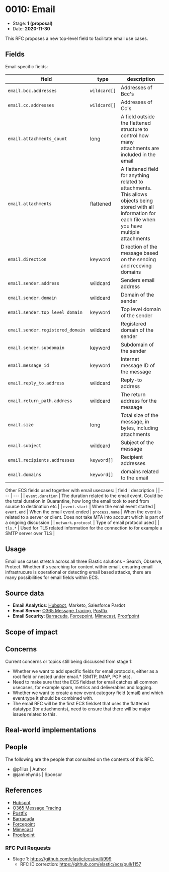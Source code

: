 # 0010: Email
<!-- Leave this ID at 0000. The ECS team will assign a unique, contiguous RFC number upon merging the initial stage of this RFC. -->

- Stage: **1 (proposal)** <!-- Update to reflect target stage. See https://elastic.github.io/ecs/stages.html -->
- Date: **2020-11-30** <!-- The ECS team sets this date at merge time. This is the date of the latest stage advancement. -->

This RFC proposes a new top-level field to facilitate email use cases.

<!--
As you work on your RFC, use the "Stage N" comments to guide you in what you should focus on, for the stage you're targeting.
Feel free to remove these comments as you go along.
-->

<!--
Stage 0: Provide a high level summary of the premise of these changes. Briefly describe the nature, purpose, and impact of the changes. ~2-5 sentences.
-->

## Fields

<!--
Stage 1: Describe at a high level how this change affects fields. Which fieldsets will be impacted? How many fields overall? Are we primarily adding fields, removing fields, or changing existing fields? The goal here is to understand the fundamental technical implications and likely extent of these changes. ~2-5 sentences.
-->

Email specific fields:

| field | type | description |
| --- | --- | --- |
| `email.bcc.addresses` | `wildcard[]` | Addresses of Bcc's |
| `email.cc.addresses` | `wildcard[]` | Addresses of Cc's |
| `email.attachments_count` | long | A field outside the flattened structure to control how many attachments are included in the email |
| `email.attachments` | flattened | A flattened field for anything related to attachments. This allows objects being stored with all information for each file when you have multiple attachments |
| `email.direction` | keyword | Direction of the message based on the sending and receving domains |
| `email.sender.address` | wildcard | Senders email address |
| `email.sender.domain` | wildcard | Domain of the sender |
| `email.sender.top_level_domain` | keyword | Top level domain of the sender |
| `email.sender.registered_domain` | wildcard | Registered domain of the sender |
| `email.sender.subdomain` | keyword | Subdomain of the sender |
| `email.message_id` | keyword | Internet message ID of the message |
| `email.reply_to.address` | wildcard | Reply-to address |
| `email.return_path.address` | wildcard | The return address for the message |
| `email.size` | long | Total size of the message, in bytes, including attachments |
| `email.subject` | wildcard | Subject of the message |
| `email.recipients.addresses` | `keyword[]` | Recipient addresses |
| `email.domains` | `keyword[]` | domains related to the email |


Other ECS fields used together with email usecases:
| field | description |
| --- | --- |
| `event.duration` | The duration related to the email event. Could be the total duration in Quarantine, how long the email took to send from source to destination etc |
| `event.start` | When the email event started
| `event.end` | When the email event ended
| `process.name` | When the event is related to a server or client. Does not take MTA into account which is part of a ongoing discussion |
| `network.protocol` | Type of email protocol used |
| `tls.*` | Used for TLS related information for the connection to for example a SMTP server over TLS |



## Usage

<!--
Stage 1: Describe at a high-level how these field changes will be used in practice. Real world examples are encouraged. The goal here is to understand how people would leverage these fields to gain insights or solve problems. ~1-3 paragraphs.
-->

Email use cases stretch across all three Elastic solutions - Search, Observe, Protect. Whether it's searching for content within email, ensuring email infrastrucure is operational or detecting email based attacks, there are many possibilities for email fields within ECS.

## Source data

<!--
Stage 1: Provide a high-level description of example sources of data. This does not yet need to be a concrete example of a source document, but instead can simply describe a potential source (e.g. nginx access log). This will ultimately be fleshed out to include literal source examples in a future stage. The goal here is to identify practical sources for these fields in the real world. ~1-3 sentences or unordered list.
-->

- **Email Analytics**: [Hubspot](https://legacydocs.hubspot.com/docs/methods/email/email_events_overview), Marketo, Salesforce Pardot
- **Email Server**: [O365 Message Tracing](https://docs.microsoft.com/en-us/exchange/monitoring/trace-an-email-message/run-a-message-trace-and-view-results), [Postfix](https://nxlog.co/documentation/nxlog-user-guide/postfix.html)
- **Email Security**: [Barracuda](https://campus.barracuda.com/product/emailsecuritygateway/doc/12193950/syslog-and-the-barracuda-email-security-gateway/), [Forcepoint](https://www.websense.com/content/support/library/email/v85/email_siem/siem_log_map.pdf), [Mimecast](https://www.mimecast.com/tech-connect/documentation/tutorials/understanding-siem-logs/), [Proofpoint](https://help.proofpoint.com/Threat_Insight_Dashboard/API_Documentation/SIEM_API)

<!--
Stage 2: Included a real world example source document. Ideally this example comes from the source(s) identified in stage 1. If not, it should replace them. The goal here is to validate the utility of these field changes in the context of a real world example. Format with the source name as a ### header and the example document in a GitHub code block with json formatting.
-->

<!--
Stage 3: Add more real world example source documents so we have at least 2 total, but ideally 3. Format as described in stage 2.
-->

## Scope of impact

<!--
Stage 2: Identifies scope of impact of changes. Are breaking changes required? Should deprecation strategies be adopted? Will significant refactoring be involved? Break the impact down into:
 * Ingestion mechanisms (e.g. beats/logstash)
 * Usage mechanisms (e.g. Kibana applications, detections)
 * ECS project (e.g. docs, tooling)
The goal here is to research and understand the impact of these changes on users in the community and development teams across Elastic. 2-5 sentences each.
-->

## Concerns

<!--
Stage 1: Identify potential concerns, implementation challenges, or complexity. Spend some time on this. Play devil's advocate. Try to identify the sort of non-obvious challenges that tend to surface later. The goal here is to surface risks early, allow everyone the time to work through them, and ultimately document resolution for posterity's sake.
-->
Current concerns or topics still being discussed from stage 1:

- Whether we want to add specific fields for email protocols, either as a root field or nested under email.* (SMTP, IMAP, POP etc).
- Need to make sure that the ECS fieldset for email catches all common usecases, for example spam, metrics and deliverables and logging.
- Whether we want to create a new event.category field (email) and which event.type it should be combined with.
- The email RFC will be the first ECS fieldset that uses the flattened datatype (for attachments), need to ensure that there will be major issues related to this.

<!--
Stage 2: Document new concerns or resolutions to previously listed concerns. It's not critical that all concerns have resolutions at this point, but it would be helpful if resolutions were taking shape for the most significant concerns.
-->

<!--
Stage 3: Document resolutions for all existing concerns. Any new concerns should be documented along with their resolution. The goal here is to eliminate the risk of churn and instability by resolving outstanding concerns.
-->

<!--
Stage 4: Document any new concerns and their resolution. The goal here is to eliminate risk of churn and instability by ensuring all concerns have been addressed.
-->

## Real-world implementations

<!--
Stage 4: Identify at least one real-world, production-ready implementation that uses these updated field definitions. An example of this might be a GA feature in an Elastic application in Kibana.
-->

## People

The following are the people that consulted on the contents of this RFC.

* @p1llus | Author
* @jamiehynds | Sponsor

<!--
Who will be or has been consulted on the contents of this RFC? Identify authorship and sponsorship, and optionally identify the nature of involvement of others. Link to GitHub aliases where possible. This list will likely change or grow stage after stage.

e.g.:

* @Yasmina | author
* @Monique | sponsor
* @EunJung | subject matter expert
* @JaneDoe | grammar, spelling, prose
* @Mariana
-->


## References

<!-- Insert any links appropriate to this RFC in this section. -->

- [Hubspot](https://legacydocs.hubspot.com/docs/methods/email/email_events_overview)
- [O365 Message Tracing](https://docs.microsoft.com/en-us/exchange/monitoring/trace-an-email-message/run-a-message-trace-and-view-results)
- [Postfix](https://nxlog.co/documentation/nxlog-user-guide/postfix.html)
- [Barracuda](https://campus.barracuda.com/product/emailsecuritygateway/doc/12193950/syslog-and-the-barracuda-email-security-gateway/)
- [Forcepoint](https://www.websense.com/content/support/library/email/v85/email_siem/siem_log_map.pdf)
- [Mimecast](https://www.mimecast.com/tech-connect/documentation/tutorials/understanding-siem-logs/)
- [Proofpoint](https://help.proofpoint.com/Threat_Insight_Dashboard/API_Documentation/SIEM_API)

### RFC Pull Requests

<!-- An RFC should link to the PRs for each of it stage advancements. -->

* Stage 1: https://github.com/elastic/ecs/pull/999
  * RFC ID correction: https://github.com/elastic/ecs/pull/1157
